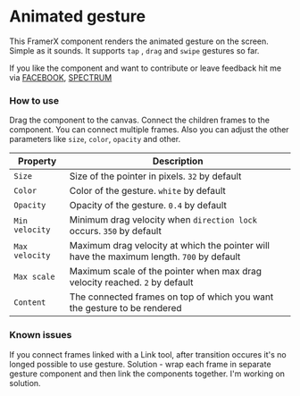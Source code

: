 # Animated gesture
This FramerX component renders the animated gesture on the screen. Simple as it sounds.
It supports `tap` , `drag` and `swipe` gestures so far.

If you like the component and want to contribute or leave feedback hit me via [FACEBOOK](https://www.facebook.com/anton.kosarchyn), [SPECTRUM](https://spectrum.chat/users/anton-kosarchyn)

### How to use

Drag the component to the canvas. Connect the children frames to the component. You can connect multiple frames. Also you can adjust the other parameters like `size`, `color`, `opacity` and other. 

| Property       | Description                                                  |
| -------------- | ------------------------------------------------------------ |
| `Size`         | Size of the pointer in pixels. `32` by default               |
| `Color`        | Color of the gesture. `white` by default                     |
| `Opacity`      | Opacity of the gesture. `0.4` by default                     |
| `Min velocity` | Minimum drag velocity when `direction lock` occurs. `350` by default |
| `Max velocity` | Maximum drag velocity at which the pointer will have the maximum length. `700` by default |
| `Max scale`    | Maximum scale of the pointer when max drag velocity reached. `2` by default |
| `Content`      | The connected frames on top of which you want the gesture to be rendered |

### Known issues

If you connect frames linked with a Link tool, after transition occures it's no longed possible to use gesture. Solution - wrap each frame in separate gesture component and then link the components together. I'm working on solution.
